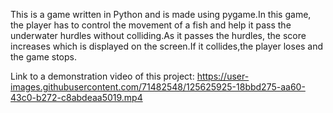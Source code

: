 This is a game written in Python and is made using pygame.In this game, the player has to control the movement of a fish and help it pass the underwater hurdles without colliding.As it passes the hurdles, the score increases which is displayed on the screen.If it collides,the player loses and the game stops.

Link to a demonstration video of this project: https://user-images.githubusercontent.com/71482548/125625925-18bbd275-aa60-43c0-b272-c8abdeaa5019.mp4
